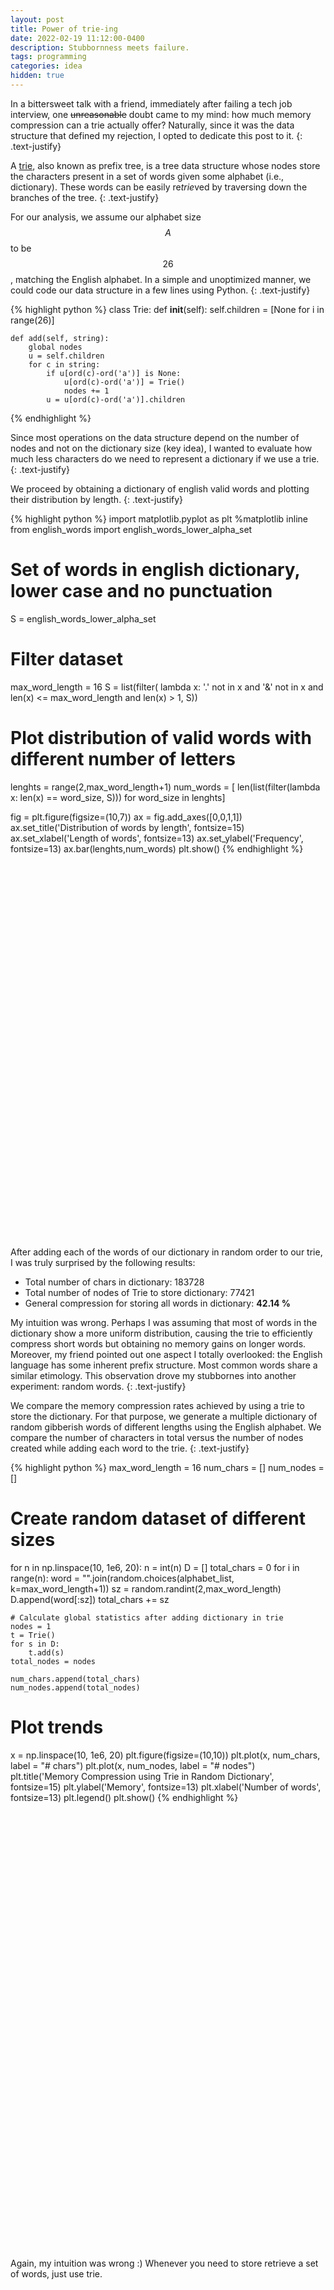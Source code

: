 ```yaml
---
layout: post
title: Power of trie-ing
date: 2022-02-19 11:12:00-0400
description: Stubbornness meets failure.
tags: programming 
categories: idea
hidden: true
---
```


In a bittersweet talk with a friend, immediately after failing a tech job interview, one ~~unreasonable~~ doubt came to my mind: how much memory compression can a trie actually offer? Naturally, since it was the data structure that defined my rejection, I opted to dedicate this post to it. 
{: .text-justify}

A [trie](https://en.wikipedia.org/wiki/Trie), also known as prefix tree, is a tree data structure whose nodes store the characters present in a set of words given some alphabet (i.e., dictionary). These words can be easily re*trie*ved by traversing down the branches of the tree. 
{: .text-justify}

For our analysis, we assume our alphabet size $$A$$ to be $$26$$, matching the English alphabet. In a simple and unoptimized manner, we could code our data structure in a few lines using Python.
{: .text-justify}

{% highlight python %}
class Trie:
    def __init__(self):
        self.children = [None for i in range(26)]

    def add(self, string):
        global nodes
        u = self.children
        for c in string:
            if u[ord(c)-ord('a')] is None:
                u[ord(c)-ord('a')] = Trie()
                nodes += 1
            u = u[ord(c)-ord('a')].children
{% endhighlight %}

Since most operations on the data structure depend on the number of nodes and not on the dictionary size (key idea), I wanted to evaluate how much less characters do we need to represent a dictionary if we use a trie. 
{: .text-justify}

We proceed by obtaining a dictionary of english valid words and plotting their distribution by length.
{: .text-justify}

{% highlight python %}
import matplotlib.pyplot as plt
%matplotlib inline
from english_words import english_words_lower_alpha_set

# Set of words in english dictionary, lower case and no punctuation
S = english_words_lower_alpha_set

# Filter dataset
max_word_length = 16
S = list(filter( lambda x: '.' not in x and '&' not in x 
                and len(x) <= max_word_length and len(x) > 1, S))


# Plot distribution of valid words with different number of letters
lenghts = range(2,max_word_length+1)
num_words = [ len(list(filter(lambda x: len(x) == word_size, S)))
              for word_size in lenghts]

fig = plt.figure(figsize=(10,7))
ax = fig.add_axes([0,0,1,1])
ax.set_title('Distribution of words by length', fontsize=15)
ax.set_xlabel('Length of words', fontsize=13)
ax.set_ylabel('Frequency', fontsize=13)
ax.bar(lenghts,num_words)
plt.show()
{% endhighlight %}

<div class="img_row" style="height: 600px;width: 820px">
    <img class="col three" src="{{ site.baseurl }}/assets/img/word_distribution.png" alt="" title="Word Distribution"/>
</div>

After adding each of the words of our dictionary in random order to our trie, I was truly surprised by the following results:

 - Total number of chars in dictionary:  183728
 - Total number of nodes of Trie to store dictionary:  77421
 - General compression for storing all words in dictionary: **42.14 %**

My intuition was wrong. Perhaps I was assuming that most of words in the dictionary show a more uniform distribution, causing the trie to efficiently compress short words but obtaining no memory gains on longer words. Moreover, my friend pointed out one aspect I totally overlooked: the English language has some inherent prefix structure. Most common words share a similar etimology. This observation drove my stubbornes into another experiment: random words. 
{: .text-justify}

We compare the memory compression rates achieved by using a trie to store the dictionary. For that purpose, we generate a multiple dictionary of random gibberish words of different lengths using the English alphabet. We compare the number of characters in total versus the number of nodes created while adding each word to the trie. 
{: .text-justify}

{% highlight python %}
max_word_length = 16
num_chars = []
num_nodes = []

# Create random dataset of different sizes
for n in np.linspace(10, 1e6, 20):
    n = int(n)
    D = []
    total_chars = 0
    for i in range(n):
        word = "".join(random.choices(alphabet_list,
                        k=max_word_length+1)) 
        sz = random.randint(2,max_word_length)
        D.append(word[:sz])
        total_chars += sz

    # Calculate global statistics after adding dictionary in trie
    nodes = 1
    t = Trie()
    for s in D:
        t.add(s)
    total_nodes = nodes
    
    num_chars.append(total_chars)
    num_nodes.append(total_nodes)

# Plot trends
x = np.linspace(10, 1e6, 20)
plt.figure(figsize=(10,10))
plt.plot(x, num_chars, label = "# chars")
plt.plot(x, num_nodes, label = "# nodes")
plt.title('Memory Compression using Trie in Random Dictionary', 
           fontsize=15)
plt.ylabel('Memory', fontsize=13)
plt.xlabel('Number of words', fontsize=13)
plt.legend()
plt.show()
{% endhighlight %}

<div class="img_row" style="height: 700px">
    <img class="col three" src="{{ site.baseurl }}/assets/img/trends_trie.png" alt="" title="Guitar"/>
</div>

Again, my intuition was wrong :) Whenever you need to store retrieve a set of words, just use trie. 